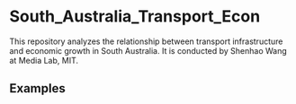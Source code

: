 # South_Australia_Transport_Econ
This repository analyzes the relationship between transport infrastructure and economic growth in South Australia. It is conducted by Shenhao Wang at Media Lab, MIT.

## Examples




